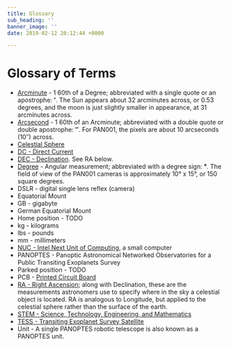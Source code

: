 ```yaml
---
title: Glossary
sub_heading: ''
banner_image: ''
date: 2019-02-12 20:12:44 +0000

---
```

# Glossary of Terms

* [Arcminute](https://en.wikipedia.org/wiki/Minute_and_second_of_arc) - 1 60th of a Degree; abbreviated with a single quote or an apostrophe: **’**. The Sun appears about 32 arcminutes across, or 0.53 degrees, and the moon is just slightly smaller in appearance, at 31 arcminutes across.
* [Arcsecond](https://en.wikipedia.org/wiki/Minute_and_second_of_arc) - 1 60th of an Arcminute; abbreviated with a double quote or double apostrophe: **″**. For PAN001, the pixels are about 10 arcseconds (10″) across.
* [Celestial Sphere](https://en.wikipedia.org/wiki/Celestial_sphere)
* [DC - Direct Current](https://en.wikipedia.org/wiki/Direct_current)
* [DEC - Declination](https://en.wikipedia.org/wiki/Declination). See RA below.
* [Degree](https://en.wikipedia.org/wiki/Degree_(angle)) - Angular measurement; abbreviated with a degree sign: **°**. The field of view of the PAN001 cameras is approximately 10° x 15°, or 150 square degrees.
* DSLR - digital single lens reflex (camera)
* Equatorial Mount
* GB - gigabyte
* German Equatorial Mount
* Home position - TODO
* kg - kilograms
* lbs - pounds
* mm - millimeters
* [NUC - Intel Next Unit of Computing](https://en.wikipedia.org/wiki/Next_Unit_of_Computing), a small computer
* PANOPTES - Panoptic Astronomical Networked Observatories for a Public Transiting Exoplanets Survey
* Parked position - TODO
* PCB - [Printed Circuit Board](https://en.wikipedia.org/wiki/Printed_circuit_board)
* [RA - Right Ascension](https://en.wikipedia.org/wiki/Right_ascension); along with Declination, these are the measurements astronomers use to specify where in the sky a celestial object is located. RA is analogous to Longitude, but applied to the celestial sphere rather than the surface of the earth.
* [STEM - Science, Technology, Engineering, and Mathematics](https://en.wikipedia.org/wiki/Science,_technology,_engineering,_and_mathematics)
* [TESS - Transiting Exoplanet Survey Satellite](https://en.wikipedia.org/wiki/Transiting_Exoplanet_Survey_Satellite)
* Unit - A single PANOPTES robotic telescope is also known as a PANOPTES unit.